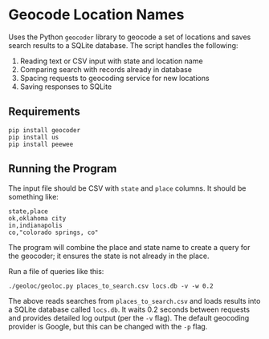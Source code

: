 Geocode Location Names
======================

Uses the Python `geocoder` library to geocode a set of locations and
saves search results to a SQLite database. The script handles the
following:

1. Reading text or CSV input with state and location name
2. Comparing search with records already in database
3. Spacing requests to geocoding service for new locations
4. Saving responses to SQLite

## Requirements

    pip install geocoder
    pip install us
    pip install peewee

## Running the Program

The input file should be CSV with `state` and `place` columns. It should
be something like:

    state,place
    ok,oklahoma city
    in,indianapolis
    co,"colorado springs, co"

The program will combine the place and state name to create a query for
the geocoder; it ensures the state is not already in the place.

Run a file of queries like this:

    ./geoloc/geoloc.py places_to_search.csv locs.db -v -w 0.2

The above reads searches from `places_to_search.csv` and loads results into
a SQLite database called `locs.db`. It waits 0.2 seconds between requests
and provides detailed log output (per the `-v` flag). The default geocoding 
provider is Google, but this can be changed with the `-p` flag.

